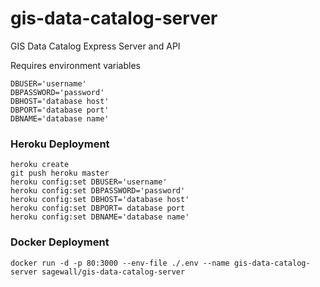 # gis-data-catalog-server
GIS Data Catalog Express Server and API

Requires environment variables
```
DBUSER='username'
DBPASSWORD='password'
DBHOST='database host'
DBPORT='database port'
DBNAME='database name'
```

### Heroku Deployment
```
heroku create
git push heroku master
heroku config:set DBUSER='username'
heroku config:set DBPASSWORD='password'
heroku config:set DBHOST='database host'
heroku config:set DBPORT= database port
heroku config:set DBNAME='database name'
```

### Docker Deployment
```
docker run -d -p 80:3000 --env-file ./.env --name gis-data-catalog-server sagewall/gis-data-catalog-server
```
